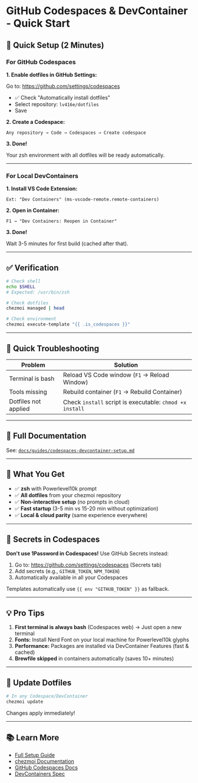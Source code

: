 # GitHub Codespaces & DevContainer - Quick Start

## 🚀 Quick Setup (2 Minutes)

### For GitHub Codespaces

**1. Enable dotfiles in GitHub Settings:**

Go to: https://github.com/settings/codespaces

- ✅ Check "Automatically install dotfiles"
- Select repository: `lv416e/dotfiles`
- Save

**2. Create a Codespace:**

```
Any repository → Code → Codespaces → Create codespace
```

**3. Done!**

Your zsh environment with all dotfiles will be ready automatically.

---

### For Local DevContainers

**1. Install VS Code Extension:**

```
Ext: "Dev Containers" (ms-vscode-remote.remote-containers)
```

**2. Open in Container:**

```
F1 → "Dev Containers: Reopen in Container"
```

**3. Done!**

Wait 3-5 minutes for first build (cached after that).

---

## ✅ Verification

```bash
# Check shell
echo $SHELL
# Expected: /usr/bin/zsh

# Check dotfiles
chezmoi managed | head

# Check environment
chezmoi execute-template "{{ .is_codespaces }}"
```

---

## 🐛 Quick Troubleshooting

| Problem | Solution |
|---------|----------|
| Terminal is bash | Reload VS Code window (`F1` → Reload Window) |
| Tools missing | Rebuild container (`F1` → Rebuild Container) |
| Dotfiles not applied | Check `install` script is executable: `chmod +x install` |

---

## 📖 Full Documentation

See: [`docs/guides/codespaces-devcontainer-setup.md`](./codespaces-devcontainer-setup.md)

---

## 🎯 What You Get

- ✅ **zsh** with Powerlevel10k prompt
- ✅ **All dotfiles** from your chezmoi repository
- ✅ **Non-interactive setup** (no prompts in cloud)
- ✅ **Fast startup** (3-5 min vs 15-20 min without optimization)
- ✅ **Local & cloud parity** (same experience everywhere)

---

## 🔐 Secrets in Codespaces

**Don't use 1Password in Codespaces!** Use GitHub Secrets instead:

1. Go to: https://github.com/settings/codespaces (Secrets tab)
2. Add secrets (e.g., `GITHUB_TOKEN`, `NPM_TOKEN`)
3. Automatically available in all your Codespaces

Templates automatically use `{{ env "GITHUB_TOKEN" }}` as fallback.

---

## 💡 Pro Tips

1. **First terminal is always bash** (Codespaces web) → Just open a new terminal
2. **Fonts:** Install Nerd Font on your local machine for Powerlevel10k glyphs
3. **Performance:** Packages are installed via DevContainer Features (fast & cached)
4. **Brewfile skipped** in containers automatically (saves 10+ minutes)

---

## 🔄 Update Dotfiles

```bash
# In any Codespace/DevContainer
chezmoi update
```

Changes apply immediately!

---

## 📚 Learn More

- [Full Setup Guide](./codespaces-devcontainer-setup.md)
- [chezmoi Documentation](https://www.chezmoi.io/)
- [GitHub Codespaces Docs](https://docs.github.com/en/codespaces)
- [DevContainers Spec](https://containers.dev/)
